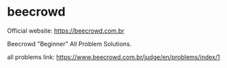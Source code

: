 ﻿# beecrowd
 
Official website: https://beecrowd.com.br

Beecrowd "Beginner" All Problem Solutions.

all problems link:
https://www.beecrowd.com.br/judge/en/problems/index/1
